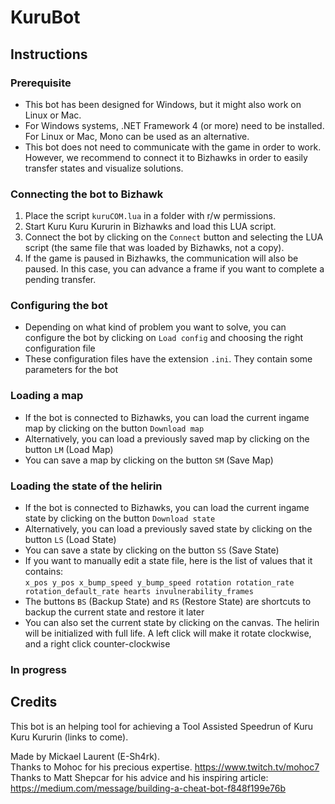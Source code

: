 # KuruBot

## Instructions

### Prerequisite

- This bot has been designed for Windows, but it might also work on Linux or Mac.
- For Windows systems, .NET Framework 4 (or more) need to be installed. For Linux or Mac, Mono can be used as an alternative.
- This bot does not need to communicate with the game in order to work. However, we recommend to connect it to Bizhawks in order to easily transfer states and visualize solutions.

### Connecting the bot to Bizhawk

1. Place the script `kuruCOM.lua` in a folder with r/w permissions.
2. Start Kuru Kuru Kururin in Bizhawks and load this LUA script.
3. Connect the bot by clicking on the `Connect` button and selecting the LUA script (the same file that was loaded by Bizhawks, not a copy).
4. If the game is paused in Bizhawks, the communication will also be paused. In this case, you can advance a frame if you want to complete a pending transfer.

### Configuring the bot

- Depending on what kind of problem you want to solve, you can configure the bot by clicking on `Load config` and choosing the right configuration file
- These configuration files have the extension `.ini`. They contain some parameters for the bot

### Loading a map

- If the bot is connected to Bizhawks, you can load the current ingame map by clicking on the button `Download map`
- Alternatively, you can load a previously saved map by clicking on the button `LM` (Load Map)
- You can save a map by clicking on the button `SM` (Save Map)

### Loading the state of the helirin

- If the bot is connected to Bizhawks, you can load the current ingame state by clicking on the button `Download state`
- Alternatively, you can load a previously saved state by clicking on the button `LS` (Load State)
- You can save a state by clicking on the button `SS` (Save State)
- If you want to manually edit a state file, here is the list of values that it contains:  
`x_pos y_pos x_bump_speed y_bump_speed rotation rotation_rate rotation_default_rate hearts invulnerability_frames`
- The buttons `BS` (Backup State) and `RS` (Restore State) are shortcuts to backup the current state and restore it later
- You can also set the current state by clicking on the canvas. The helirin will be initialized with full life. A left click will make it rotate clockwise, and a right click counter-clockwise

### In progress

## Credits

This bot is an helping tool for achieving a Tool Assisted Speedrun of Kuru Kuru Kururin (links to come).

Made by Mickael Laurent (E-Sh4rk).  
Thanks to Mohoc for his precious expertise. https://www.twitch.tv/mohoc7  
Thanks to Matt Shepcar for his advice and his inspiring article: https://medium.com/message/building-a-cheat-bot-f848f199e76b
